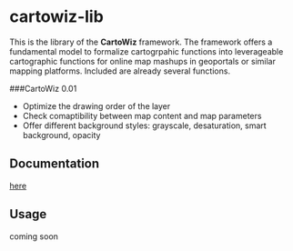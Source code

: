 # cartowiz-lib
This is the library of the **CartoWiz** framework.
The framework offers a fundamental model to formalize cartogrpahic functions into leverageable cartographic functions
for online map mashups in geoportals or similar mapping platforms.
Included are already several functions.

###CartoWiz 0.01
- Optimize the drawing order of the layer
- Check comaptibility between map content and map parameters
- Offer different background styles: grayscale, desaturation, smart background, opacity

## Documentation
[here](DOCUMENTATION.md)


## Usage
coming soon
